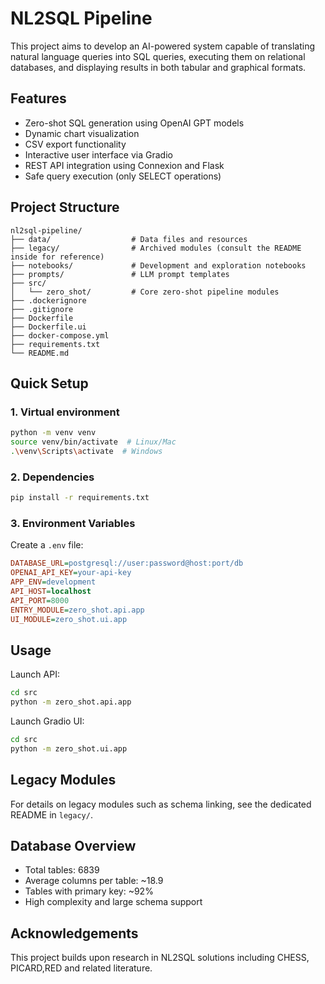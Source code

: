 
# NL2SQL Pipeline

This project aims to develop an AI-powered system capable of translating natural language queries into SQL queries, executing them on relational databases, and displaying results in both tabular and graphical formats.

## Features
- Zero-shot SQL generation using OpenAI GPT models
- Dynamic chart visualization
- CSV export functionality
- Interactive user interface via Gradio
- REST API integration using Connexion and Flask
- Safe query execution (only SELECT operations)

## Project Structure
```
nl2sql-pipeline/
├── data/                  # Data files and resources
├── legacy/                # Archived modules (consult the README inside for reference)
├── notebooks/             # Development and exploration notebooks
├── prompts/               # LLM prompt templates
├── src/
│   └── zero_shot/         # Core zero-shot pipeline modules
├── .dockerignore
├── .gitignore
├── Dockerfile
├── Dockerfile.ui
├── docker-compose.yml
├── requirements.txt
└── README.md
```

## Quick Setup

### 1. Virtual environment
```bash
python -m venv venv
source venv/bin/activate  # Linux/Mac
.\venv\Scripts\activate  # Windows
```

### 2. Dependencies
```bash
pip install -r requirements.txt
```

### 3. Environment Variables
Create a `.env` file:
```ini
DATABASE_URL=postgresql://user:password@host:port/db
OPENAI_API_KEY=your-api-key
APP_ENV=development
API_HOST=localhost
API_PORT=8000
ENTRY_MODULE=zero_shot.api.app
UI_MODULE=zero_shot.ui.app
```

## Usage

Launch API:
```bash
cd src
python -m zero_shot.api.app
```

Launch Gradio UI:
```bash
cd src
python -m zero_shot.ui.app
```

## Legacy Modules
For details on legacy modules such as schema linking, see the dedicated README in `legacy/`.

## Database Overview
- Total tables: 6839
- Average columns per table: ~18.9
- Tables with primary key: ~92%
- High complexity and large schema support

## Acknowledgements
This project builds upon research in NL2SQL solutions including CHESS, PICARD,RED and related literature.
